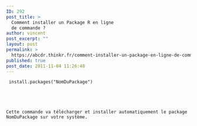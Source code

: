 ```yaml
---
ID: 292
post_title: >
  Comment installer un Package R en ligne
  de commande ?
author: vincent
post_excerpt: ""
layout: post
permalink: >
  https://abcdr.thinkr.fr/comment-installer-un-package-en-ligne-de-commande/
published: true
post_date: 2011-11-04 11:26:40
---
```

<pre><code> install.packages("NomDuPackage")</pre>  <br />
Cette commande va télécharger et installer automatiquement le package NomDuPackage sur votre système.
&nbsp;